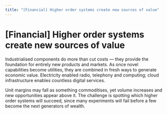 ```yaml
---
title: "[Financial] Higher order systems create new sources of value"
---
```


# [Financial] Higher order systems create new sources of value

Industrialised components do more than cut costs — they provide the foundation for entirely new products and markets. As once novel capabilities become utilities, they are combined in fresh ways to generate economic value. Electricity enabled radio, telephony and computing; cloud infrastructure enables countless digital services.

Unit margins may fall as something commoditises, yet volume increases and new opportunities appear above it. The challenge is spotting which higher order systems will succeed, since many experiments will fail before a few become the next generators of wealth.

